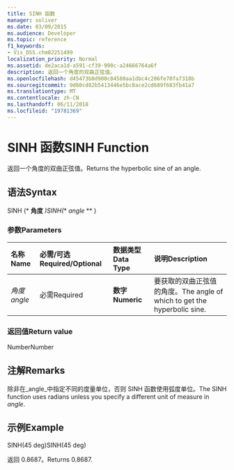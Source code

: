 ```yaml
---
title: SINH 函数
manager: soliver
ms.date: 03/09/2015
ms.audience: Developer
ms.topic: reference
f1_keywords:
- Vis_DSS.chm82251499
localization_priority: Normal
ms.assetid: de2aca1d-a591-cf39-990c-a24666764a6f
description: 返回一个角度的双曲正弦值。
ms.openlocfilehash: d45473b0d900c04580aa1dbc4c206fe70fa7318b
ms.sourcegitcommit: 9d60cd82b5413446e5bc8ace2cd689f683fb41a7
ms.translationtype: MT
ms.contentlocale: zh-CN
ms.lasthandoff: 06/11/2018
ms.locfileid: "19781369"
---
```

# <a name="sinh-function"></a><span data-ttu-id="680fb-103">SINH 函数</span><span class="sxs-lookup"><span data-stu-id="680fb-103">SINH Function</span></span>

<span data-ttu-id="680fb-104">返回一个角度的双曲正弦值。</span><span class="sxs-lookup"><span data-stu-id="680fb-104">Returns the hyperbolic sine of an angle.</span></span> 
  
## <a name="syntax"></a><span data-ttu-id="680fb-105">语法</span><span class="sxs-lookup"><span data-stu-id="680fb-105">Syntax</span></span>

<span data-ttu-id="680fb-106">SINH (* **角度** *)</span><span class="sxs-lookup"><span data-stu-id="680fb-106">SINH(** *angle* ** )</span></span> 
  
### <a name="parameters"></a><span data-ttu-id="680fb-107">参数</span><span class="sxs-lookup"><span data-stu-id="680fb-107">Parameters</span></span>

|<span data-ttu-id="680fb-108">**名称**</span><span class="sxs-lookup"><span data-stu-id="680fb-108">**Name**</span></span>|<span data-ttu-id="680fb-109">**必需/可选**</span><span class="sxs-lookup"><span data-stu-id="680fb-109">**Required/Optional**</span></span>|<span data-ttu-id="680fb-110">**数据类型**</span><span class="sxs-lookup"><span data-stu-id="680fb-110">**Data Type**</span></span>|<span data-ttu-id="680fb-111">**说明**</span><span class="sxs-lookup"><span data-stu-id="680fb-111">**Description**</span></span>|
|:-----|:-----|:-----|:-----|
| <span data-ttu-id="680fb-112">_角度_</span><span class="sxs-lookup"><span data-stu-id="680fb-112">_angle_</span></span> <br/> |<span data-ttu-id="680fb-113">必需</span><span class="sxs-lookup"><span data-stu-id="680fb-113">Required</span></span>  <br/> |<span data-ttu-id="680fb-114">**数字**</span><span class="sxs-lookup"><span data-stu-id="680fb-114">**Numeric**</span></span> <br/> |<span data-ttu-id="680fb-115">要获取的双曲正弦值的角度。</span><span class="sxs-lookup"><span data-stu-id="680fb-115">The angle of which to get the hyperbolic sine.</span></span>  <br/> |
   
### <a name="return-value"></a><span data-ttu-id="680fb-116">返回值</span><span class="sxs-lookup"><span data-stu-id="680fb-116">Return value</span></span>

<span data-ttu-id="680fb-117">Number</span><span class="sxs-lookup"><span data-stu-id="680fb-117">Number</span></span>
  
## <a name="remarks"></a><span data-ttu-id="680fb-118">注解</span><span class="sxs-lookup"><span data-stu-id="680fb-118">Remarks</span></span>

<span data-ttu-id="680fb-119">除非在_angle_中指定不同的度量单位，否则 SINH 函数使用弧度单位。</span><span class="sxs-lookup"><span data-stu-id="680fb-119">The SINH function uses radians unless you specify a different unit of measure in  _angle_.</span></span>
  
## <a name="example"></a><span data-ttu-id="680fb-120">示例</span><span class="sxs-lookup"><span data-stu-id="680fb-120">Example</span></span>

<span data-ttu-id="680fb-121">SINH(45 deg)</span><span class="sxs-lookup"><span data-stu-id="680fb-121">SINH(45 deg)</span></span> 
  
<span data-ttu-id="680fb-122">返回 0.8687。</span><span class="sxs-lookup"><span data-stu-id="680fb-122">Returns 0.8687.</span></span> 
  

